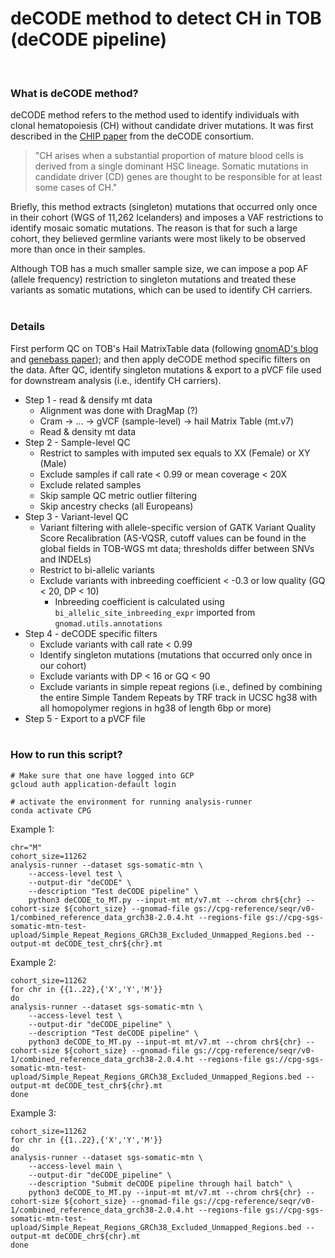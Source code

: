 # deCODE method to detect CH in TOB (deCODE pipeline)
<br>

### What is deCODE method?

deCODE method refers to the method used to identify individuals with clonal hematopoiesis (CH) without candidate driver mutations. It was first described in the [CHIP paper](https://ashpublications.org/blood/article/130/6/742/36791/Clonal-hematopoiesis-with-and-without-candidate) from the deCODE consortium. 
> "CH arises when a substantial proportion of mature blood cells is derived from a single dominant HSC lineage. Somatic mutations in candidate driver (CD) genes are thought to be responsible for at least some cases of CH."    

Briefly, this method extracts (singleton) mutations that occurred only once in their cohort (WGS of 11,262 Icelanders) and imposes a VAF restrictions to identify mosaic somatic mutations. The reason is that for such a large cohort, they believed germline variants were most likely to be observed more than once in their samples. 
 
Although TOB has a much smaller sample size, we can impose a pop AF (allele frequency) restriction to singleton mutations and treated these variants as somatic mutations, which can be used to identify CH carriers.
<br><br>

### Details

First perform QC on TOB's Hail MatrixTable data (following [gnomAD's blog](https://gnomad.broadinstitute.org/news/2020-10-gnomad-v3-1-new-content-methods-annotations-and-data-availability/) and [genebass paper](https://www.sciencedirect.com/science/article/pii/S2666979X22001100?via%3Dihub)); and then apply deCODE method specific filters on the data. After QC, identify singleton mutations & export to a pVCF file used for downstream analysis (i.e., identify CH carriers).

* Step 1 - read & densify mt data
    * Alignment was done with DragMap (?)
    * Cram -> ... -> gVCF (sample-level) -> hail Matrix Table (mt.v7)
    * Read & density mt data 
* Step 2 - Sample-level QC
    * Restrict to samples with imputed sex equals to XX (Female) or XY (Male)
    * Exclude samples if call rate < 0.99 or mean coverage < 20X
    * Exclude related samples
    * Skip sample QC metric outlier filtering
    * Skip ancestry checks (all Europeans)
* Step 3 - Variant-level QC
    * Variant filtering with allele-specific version of GATK Variant Quality Score Recalibration (AS-VQSR, cutoff values can be found in the global fields in TOB-WGS mt data; thresholds differ between SNVs and INDELs)
    * Restrict to bi-allelic variants 
    * Exclude variants with inbreeding coefficient < -0.3 or low quality (GQ < 20, DP < 10)
        * Inbreeding coefficient is calculated using `bi_allelic_site_inbreeding_expr` imported from `gnomad.utils.annotations`
* Step 4 - deCODE specific filters
    * Exclude variants with call rate < 0.99
    * Identify singleton mutations (mutations that occurred only once in our cohort)
    * Exclude variants with DP < 16 or GQ < 90
    * Exclude variants in simple repeat regions (i.e., defined by combining the entire Simple Tandem Repeats by TRF track in UCSC hg38 with all homopolymer regions in hg38 of length 6bp or more)
* Step 5 - Export to a pVCF file
<br><br>

### How to run this script?

```
# Make sure that one have logged into GCP
gcloud auth application-default login

# activate the environment for running analysis-runner
conda activate CPG
```

Example 1:
```
chr="M"
cohort_size=11262
analysis-runner --dataset sgs-somatic-mtn \
    --access-level test \
    --output-dir "deCODE" \
    --description "Test deCODE pipeline" \
    python3 deCODE_to_MT.py --input-mt mt/v7.mt --chrom chr${chr} --cohort-size ${cohort_size} --gnomad-file gs://cpg-reference/seqr/v0-1/combined_reference_data_grch38-2.0.4.ht --regions-file gs://cpg-sgs-somatic-mtn-test-upload/Simple_Repeat_Regions_GRCh38_Excluded_Unmapped_Regions.bed --output-mt deCODE_test_chr${chr}.mt
```    

Example 2:
```
cohort_size=11262
for chr in {{1..22},{'X','Y','M'}}
do
analysis-runner --dataset sgs-somatic-mtn \
    --access-level test \
    --output-dir "deCODE_pipeline" \
    --description "Test deCODE pipeline" \
    python3 deCODE_to_MT.py --input-mt mt/v7.mt --chrom chr${chr} --cohort-size ${cohort_size} --gnomad-file gs://cpg-reference/seqr/v0-1/combined_reference_data_grch38-2.0.4.ht --regions-file gs://cpg-sgs-somatic-mtn-test-upload/Simple_Repeat_Regions_GRCh38_Excluded_Unmapped_Regions.bed --output-mt deCODE_test_chr${chr}.mt
done
```

Example 3:
```
cohort_size=11262
for chr in {{1..22},{'X','Y','M'}}
do
analysis-runner --dataset sgs-somatic-mtn \
    --access-level main \
    --output-dir "deCODE_pipeline" \
    --description "Submit deCODE pipeline through hail batch" \
    python3 deCODE_to_MT.py --input-mt mt/v7.mt --chrom chr${chr} --cohort-size ${cohort_size} --gnomad-file gs://cpg-reference/seqr/v0-1/combined_reference_data_grch38-2.0.4.ht --regions-file gs://cpg-sgs-somatic-mtn-test-upload/Simple_Repeat_Regions_GRCh38_Excluded_Unmapped_Regions.bed --output-mt deCODE_chr${chr}.mt 
done
```
